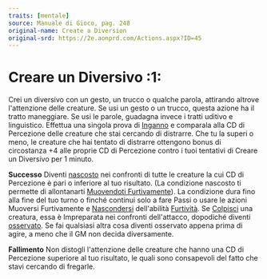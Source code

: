 ```yaml
---
traits: [mentale]
source: Manuale di Gioco, pag. 248
original-name: Create a Diversion
original-srd: https://2e.aonprd.com/Actions.aspx?ID=45
---
```


# Creare un Diversivo :1:

Crei un diversivo con un gesto, un trucco o qualche parola, attirando altrove
l'attenzione delle creature. Se usi un gesto o un trucco, questa azione ha il
tratto maneggiare. Se usi le parole, guadagna invece i tratti uditivo e
linguistico. Effettua una singola prova di [Inganno](/abilita/inganno) e
comparala alla CD di Percezione delle creature che stai cercando di distrarre.
Che tu la superi o meno, le creature che hai tentato di distrarre ottengono
bonus di circostanza +4 alle proprie CD di Percezione contro i tuoi tentativi di
Creare un Diversivo per 1 minuto.

**Successo** Diventi [nascosto](/condizioni/nascosto) nei confronti di tutte le
creature la cui CD di Percezione è pari o inferiore al tuo risultato. (La
condizione nascosto ti permette di allontanarti
[Muovendoti Furtivamente](/azioni/abilita/muoversi-furtivamente)). La condizione
dura fino alla fine del tuo turno o finché continui solo a fare Passi o usare le
azioni Muoversi Furtivamente e [Nascondersi](/azioni/abilita/nascondersi)
dell'abilità [Furtività](/abilita/furtivita). Se
[Colpisci](/azioni/base/colpire) una creatura, essa è Impreparata nei confronti
dell'attacco, dopodiché diventi [osservato](/condizioni/osservato). Se fai
qualsiasi altra cosa diventi osservato appena prima di agire, a meno che il GM
non decida diversamente.

**Fallimento** Non distogli l'attenzione delle creature che hanno una CD di
Percezione superiore al tuo risultato, le quali sono consapevoli del fatto che
stavi cercando di fregarle.

